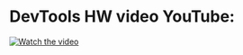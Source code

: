 # DevTools HW video YouTube:
[![Watch the video](https://codemooseus.gallerycdn.vsassets.io/extensions/codemooseus/vscode-devtools-for-chrome/0.0.7/1588261956597/Microsoft.VisualStudio.Services.Icons.Default)](https://www.youtube.com/watch?v=HBQcFHwyPIQ)
